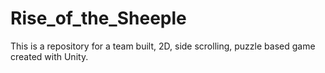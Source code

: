 # Rise_of_the_Sheeple
This is a repository for a team built, 2D, side scrolling, puzzle based game created with Unity. 
